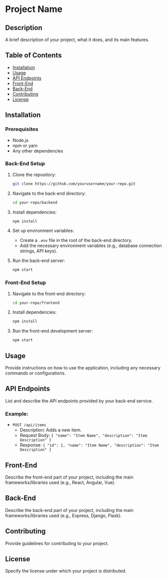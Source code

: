 # Project Name

## Description
A brief description of your project, what it does, and its main features.

## Table of Contents
- [Installation](#installation)
- [Usage](#usage)
- [API Endpoints](#api-endpoints)
- [Front-End](#front-end)
- [Back-End](#back-end)
- [Contributing](#contributing)
- [License](#license)

## Installation

### Prerequisites
- Node.js
- npm or yarn
- Any other dependencies

### Back-End Setup
1. Clone the repository:
    ```sh
    git clone https://github.com/yourusername/your-repo.git
    ```
2. Navigate to the back-end directory:
    ```sh
    cd your-repo/backend
    ```
3. Install dependencies:
    ```sh
    npm install
    ```
4. Set up environment variables:
    - Create a `.env` file in the root of the back-end directory.
    - Add the necessary environment variables (e.g., database connection strings, API keys).

5. Run the back-end server:
    ```sh
    npm start
    ```

### Front-End Setup
1. Navigate to the front-end directory:
    ```sh
    cd your-repo/frontend
    ```
2. Install dependencies:
    ```sh
    npm install
    ```
3. Run the front-end development server:
    ```sh
    npm start
    ```

## Usage
Provide instructions on how to use the application, including any necessary commands or configurations.

## API Endpoints
List and describe the API endpoints provided by your back-end service.

### Example:
- `POST /api/items`
    - Description: Adds a new item.
    - Request Body: `{ "name": "Item Name", "description": "Item Description" }`
    - Response: `{ "id": 1, "name": "Item Name", "description": "Item Description" }`

## Front-End
Describe the front-end part of your project, including the main frameworks/libraries used (e.g., React, Angular, Vue).

## Back-End
Describe the back-end part of your project, including the main frameworks/libraries used (e.g., Express, Django, Flask).

## Contributing
Provide guidelines for contributing to your project.

## License
Specify the license under which your project is distributed.
